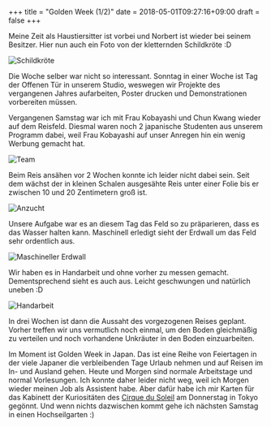 +++
title = "Golden Week (1/2)"
date = 2018-05-01T09:27:16+09:00
draft = false
+++

Meine Zeit als Haustiersitter ist vorbei und Norbert ist wieder bei seinem
Besitzer. Hier nun auch ein Foto von der kletternden Schildkröte :D

![Schildkröte](/img/2018_05_01/norbert2.jpg)

Die Woche selber war nicht so interessant. Sonntag in einer Woche ist Tag der
Offenen Tür in unserem Studio, weswegen wir Projekte des vergangenen Jahres
aufarbeiten, Poster drucken und Demonstrationen vorbereiten müssen.

Vergangenen Samstag war ich mit Frau Kobayashi und Chun Kwang wieder auf dem
Reisfeld. Diesmal waren noch 2 japanische Studenten aus unserem Programm dabei,
weil Frau Kobayashi auf unser Anregen hin ein wenig Werbung gemacht hat.

![Team](/img/2018_05_01/team.jpg)

Beim Reis ansähen vor 2 Wochen konnte ich leider nicht dabei sein. Seit dem
wächst der in kleinen Schalen ausgesähte Reis unter einer Folie bis er zwischen
10 und 20 Zentimetern groß ist.

![Anzucht](/img/2018_05_01/anzucht.jpg)

Unsere Aufgabe war es an diesem Tag das Feld so zu präparieren, dass es das
Wasser halten kann. Maschinell erledigt sieht der Erdwall um das Feld sehr
ordentlich aus.

![Maschineller Erdwall](/img/2018_05_01/machine.jpg)

Wir haben es in Handarbeit und ohne vorher zu messen gemacht. Dementsprechend
sieht es auch aus. Leicht geschwungen und natürlich uneben :D

![Handarbeit](/img/2018_05_01/man-made.jpg)

In drei Wochen ist dann die Aussaht des vorgezogenen Reises geplant. Vorher
treffen wir uns vermutlich noch einmal, um den Boden gleichmäßig zu verteilen
und noch vorhandene Unkräuter in den Boden einzuarbeiten.

Im Moment ist Golden Week in Japan. Das ist eine Reihe von Feiertagen in der
viele Japaner die verbleibenden Tage Urlaub nehmen und auf Reisen im In- und
Ausland gehen. Heute und Morgen sind normale Arbeitstage und normal Vorlesungen.
Ich konnte daher leider nicht weg, weil ich Morgen wieder meinen Job als
Assistent habe. Aber dafür habe ich mir Karten für das Kabinett der Kuriositäten
des [Cirque du Soleil] am Donnerstag in Tokyo gegönnt. Und wenn nichts
dazwischen kommt gehe ich nächsten Samstag in einen Hochseilgarten :)

<!-- Links: -->
[Cirque du Soleil]: https://www.cirquedusoleil.com/kurios
